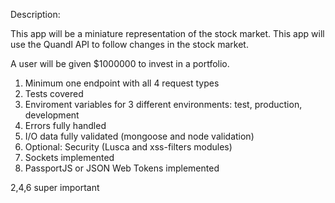 Description:

This app will be a miniature representation of the stock market.
This app will use the Quandl API to follow changes in the stock market.

A user will be given $1000000 to invest in a portfolio.


1. Minimum one endpoint with all 4 request types
2. Tests covered 
3. Enviroment variables for 3 different environments: test, production, development
4. Errors fully handled 
5. I/O data fully validated (mongoose and node validation)
6. Optional: Security (Lusca and xss-filters modules)
7. Sockets implemented
8. PassportJS or JSON Web Tokens implemented

2,4,6 super important

